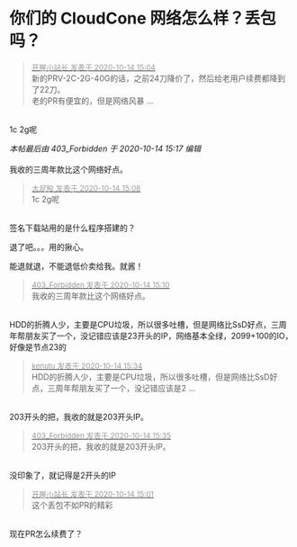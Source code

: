 # 你们的 CloudCone 网络怎么样？丢包吗？


<div class="quote"><blockquote><font size="2"><a href="https://www.hostloc.com/forum.php?mod=redirect&amp;goto=findpost&amp;pid=9299351&amp;ptid=754179" target="_blank"><font color="#999999">开腥小站长 发表于 2020-10-14 15:04</font></a></font><br />
新的PRV-2C-2G-40G的话，之前24刀降价了，然后给老用户续费都降到了22刀。<br />
老的PR有便宜的，但是网络风暴 ...</blockquote></div><br />
1c 2g呢

<i class="pstatus"> 本帖最后由 403_Forbidden 于 2020-10-14 15:17 编辑 </i><br />
<br />
我收的三周年款比这个网络好点。<br />
<img id="aimg_pNk5z" onclick="zoom(this, this.src, 0, 0, 0)" class="zoom" src="https://gejiba.com/view.php/1fadc755619f52e7c086af67482b364e.png" onmouseover="img_onmouseoverfunc(this)" onload="thumbImg(this)" border="0" alt="" />

<div class="quote"><blockquote><font size="2"><a href="https://www.hostloc.com/forum.php?mod=redirect&amp;goto=findpost&amp;pid=9299378&amp;ptid=754179" target="_blank"><font color="#999999">大屁股 发表于 2020-10-14 15:08</font></a></font><br />
1c 2g呢</blockquote></div><br />
签名下载站用的是什么程序搭建的？

退了吧。。。用的揪心。

能退就退，不能退低价卖给我。就酱！

<div class="quote"><blockquote><font size="2"><a href="https://www.hostloc.com/forum.php?mod=redirect&amp;goto=findpost&amp;pid=9299392&amp;ptid=754179" target="_blank"><font color="#999999">403_Forbidden 发表于 2020-10-14 15:10</font></a></font><br />
我收的三周年款比这个网络好点。</blockquote></div><br />
HDD的折腾人少，主要是CPU垃圾，所以很多吐槽，但是网络比SsD好点，三周年帮朋友买了一个，没记错应该是23开头的IP，网络基本全绿，2099+100的IO，好像是节点23的

<div class="quote"><blockquote><font size="2"><a href="https://www.hostloc.com/forum.php?mod=redirect&amp;goto=findpost&amp;pid=9299590&amp;ptid=754179" target="_blank"><font color="#999999">kenutu 发表于 2020-10-14 15:34</font></a></font><br />
HDD的折腾人少，主要是CPU垃圾，所以很多吐槽，但是网络比SsD好点，三周年帮朋友买了一个，没记错应该是2 ...</blockquote></div><br />
203开头的把，我收的就是203开头IP。

<div class="quote"><blockquote><font size="2"><a href="https://www.hostloc.com/forum.php?mod=redirect&amp;goto=findpost&amp;pid=9299595&amp;ptid=754179" target="_blank"><font color="#999999">403_Forbidden 发表于 2020-10-14 15:35</font></a></font><br />
203开头的把，我收的就是203开头IP。</blockquote></div><br />
没印象了，就记得是2开头的IP

<div class="quote"><blockquote><font size="2"><a href="https://www.hostloc.com/forum.php?mod=redirect&amp;goto=findpost&amp;pid=9299320&amp;ptid=754179" target="_blank"><font color="#999999">开腥小站长 发表于 2020-10-14 15:01</font></a></font><br />
这个丢包不如PR的精彩</blockquote></div><br />
现在PR怎么续费了？
